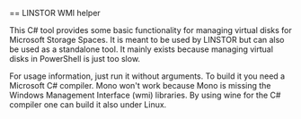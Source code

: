 == LINSTOR WMI helper

This C# tool provides some basic functionality for
managing virtual disks for Microsoft Storage Spaces.
It is meant to be used by LINSTOR but can also
be used as a standalone tool. It mainly exists
because managing virtual disks in PowerShell is
just too slow.

For usage information, just run it without arguments.
To build it you need a Microsoft C# compiler. Mono
won't work because Mono is missing the Windows
Management Interface (wmi) libraries. By using wine
for the C# compiler one can build it also under
Linux.

